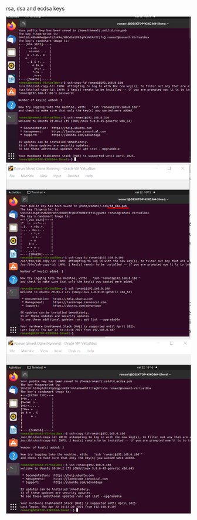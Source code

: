 rsa, dsa and ecdsa keys

<img src="screenshots/18.png">
<img src="screenshots/18a.png">
<img src="screenshots/18b.png">

